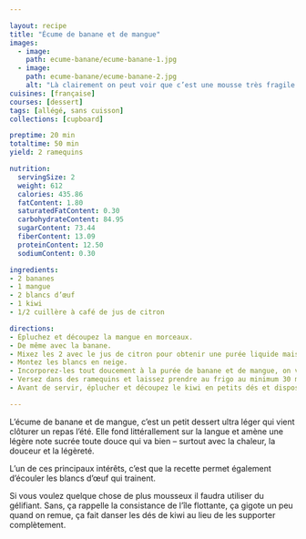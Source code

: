 ```yaml
---

layout: recipe
title: "Écume de banane et de mangue"
images:
  - image:
    path: ecume-banane/ecume-banane-1.jpg
  - image:
    path: ecume-banane/ecume-banane-2.jpg
    alt: "Là clairement on peut voir que c’est une mousse très fragile et aérée, pas comme la mousse comme tu la vois en cuisine généralement. D’où le terme d’écume."
cuisines: [française]
courses: [dessert]
tags: [allégé, sans cuisson]
collections: [cupboard]

preptime: 20 min
totaltime: 50 min
yield: 2 ramequins

nutrition:
  servingSize: 2
  weight: 612
  calories: 435.86
  fatContent: 1.80
  saturatedFatContent: 0.30
  carbohydrateContent: 84.95
  sugarContent: 73.44
  fiberContent: 13.09
  proteinContent: 12.50
  sodiumContent: 0.30

ingredients:
- 2 bananes
- 1 mangue
- 2 blancs d’œuf
- 1 kiwi
- 1/2 cuillère à café de jus de citron

directions:
- Épluchez et découpez la mangue en morceaux.
- De même avec la banane.
- Mixez les 2 avec le jus de citron pour obtenir une purée liquide mais encore un peu épaisse.
- Montez les blancs en neige.
- Incorporez-les tout doucement à la purée de banane et de mangue, on veut conserver le maximum d’air.
- Versez dans des ramequins et laissez prendre au frigo au minimum 30 minutes.
- Avant de servir, éplucher et découpez le kiwi en petits dés et disposez-les sur l'écume de banane et de mangue.

---
```


L’écume de banane et de mangue, c’est un petit dessert ultra léger qui vient clôturer un repas l’été. Elle fond littérallement sur la langue et amène une légère note sucrée toute douce qui va bien – surtout avec la chaleur, la douceur et la légèreté.

L’un de ces principaux intérêts, c’est que la recette permet également d’écouler les blancs d’œuf qui trainent.

Si vous voulez quelque chose de plus mousseux il faudra utiliser du gélifiant. Sans, ça rappelle la consistance de l’île flottante, ça gigote un peu quand on remue, ça fait danser les dés de kiwi au lieu de les supporter complètement.